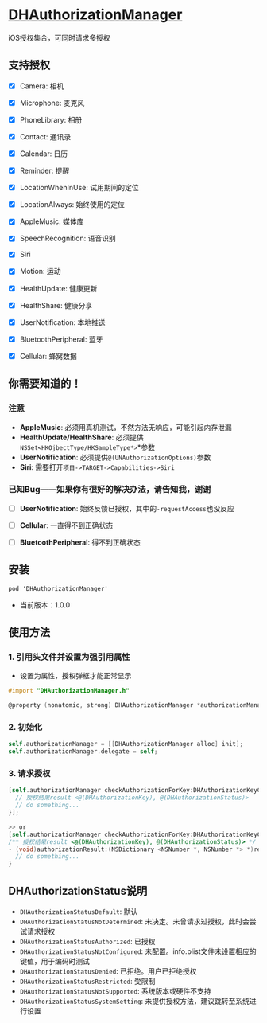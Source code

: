 # [DHAuthorizationManager](https://github.com/DanielHusx/DHAuthorizationManager)

iOS授权集合，可同时请求多授权



## 支持授权

- [x] Camera: 相机
- [x] Microphone: 麦克风
- [x] PhoneLibrary: 相册
- [x] Contact: 通讯录
- [x] Calendar: 日历
- [x] Reminder: 提醒
- [x] LocationWhenInUse: 试用期间的定位
- [x] LocationAlways: 始终使用的定位
- [x] AppleMusic: 媒体库
- [x] SpeechRecognition: 语音识别
- [x] Siri
- [x] Motion: 运动
- [x] HealthUpdate: 健康更新
- [x] HealthShare: 健康分享
- [x] UserNotification: 本地推送
- [x] BluetoothPeripheral: 蓝牙
- [x] Cellular: 蜂窝数据



## 你需要知道的！

### 注意

- **AppleMusic**: 必须用真机测试，不然方法无响应，可能引起内存泄漏
- **HealthUpdate/HealthShare**: 必须提供`NSSet<HKOjbectType/HKSampleType*>`*参数
- **UserNotification**: 必须提供`@(UNAuthorizationOptions)`参数
- **Siri**: 需要打开`项目->TARGET->Capabilities->Siri`

### 已知Bug——如果你有很好的解决办法，请告知我，谢谢

- [ ] **UserNotification**: 始终反馈已授权，其中的`-requestAccess`也没反应

- [ ] **Cellular**: 一直得不到正确状态

- [ ] **BluetoothPeripheral**: 得不到正确状态



## 安装

```objective-c
pod 'DHAuthorizationManager'
```

- 当前版本：1.0.0



## 使用方法

### 1. 引用头文件并设置为强引用属性

- 设置为属性，授权弹框才能正常显示

```objective-c
#import "DHAuthorizationManager.h"

@property (nonatomic, strong) DHAuthorizationManager *authorizationManager;
```

### 2. 初始化

```objective-c
self.authorizationManager = [[DHAuthorizationManager alloc] init];
self.authorizationManager.delegate = self;
```

### 3. 请求授权

```objective-c
[self.authorizationManager checkAuthorizationForKey:DHAuthorizationKeyCamera|DHAuthorizationMicrophone withParameters:nil completion:^(NSDictionary <NSNumber *, NSNumber *> *_Nonnull result) {
  // 授权结果result <@(DHAuthorizationKey), @(DHAuthorizationStatus)>
  // do something...
}];

>> or
[self.authorizationManager checkAuthorizationForKey:DHAuthorizationKeyCamera|DHAuthorizationMicrophone withParameters:nil];
/** 授权结果result <@(DHAuthorizationKey), @(DHAuthorizationStatus)> */
- (void)authorizationResult:(NSDictionary <NSNumber *, NSNumber *> *)result {
  // do something...
}
```



## DHAuthorizationStatus说明

- `DHAuthorizationStatusDefault`: 默认
- `DHAuthorizationStatusNotDetermined`: 未决定。未曾请求过授权，此时会尝试请求授权
- `DHAuthorizationStatusAuthorized`: 已授权
- `DHAuthorizationStatusNotConfigured`: 未配置。info.plist文件未设置相应的键值，用于编码时测试
- `DHAuthorizationStatusDenied`: 已拒绝。用户已拒绝授权
- `DHAuthorizationStatusRestricted`: 受限制
- `DHAuthorizationStatusNotSupported`: 系统版本或硬件不支持
- `DHAuthorizationStatusSystemSetting`: 未提供授权方法，建议跳转至系统进行设置